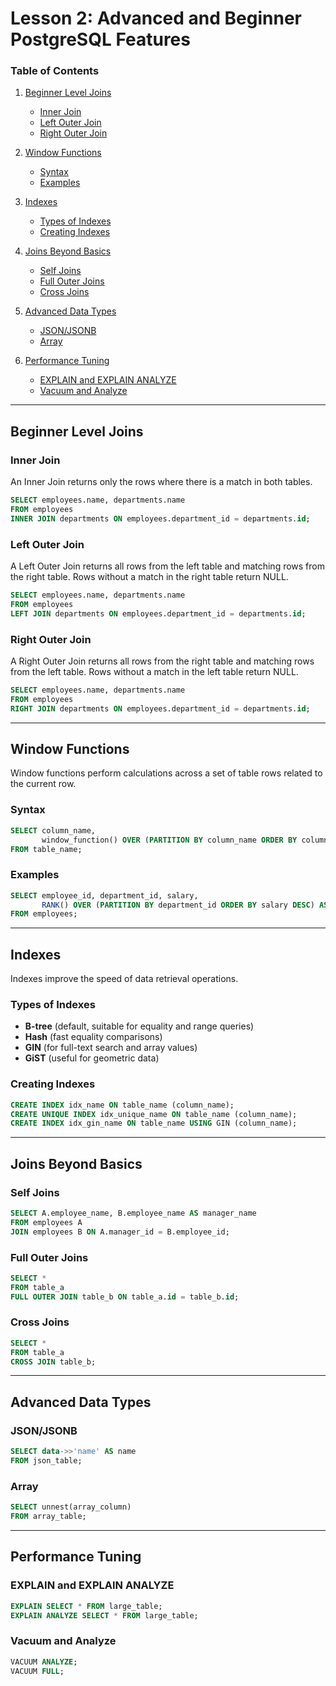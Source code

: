 # Lesson 2: Advanced and Beginner PostgreSQL Features

### Table of Contents
1. [Beginner Level Joins](#beginner-level-joins)
   - [Inner Join](#inner-join)
   - [Left Outer Join](#left-outer-join)
   - [Right Outer Join](#right-outer-join)

2. [Window Functions](#window-functions)
   - [Syntax](#syntax)
   - [Examples](#examples)

3. [Indexes](#indexes)
   - [Types of Indexes](#types-of-indexes)
   - [Creating Indexes](#creating-indexes)

4. [Joins Beyond Basics](#joins-beyond-basics)
   - [Self Joins](#self-joins)
   - [Full Outer Joins](#full-outer-joins)
   - [Cross Joins](#cross-joins)

5. [Advanced Data Types](#advanced-data-types)
   - [JSON/JSONB](#json-jsonb)
   - [Array](#array)

6. [Performance Tuning](#performance-tuning)
   - [EXPLAIN and EXPLAIN ANALYZE](#explain-and-explain-analyze)
   - [Vacuum and Analyze](#vacuum-and-analyze)

---

## Beginner Level Joins

### Inner Join
An Inner Join returns only the rows where there is a match in both tables.
```sql
SELECT employees.name, departments.name
FROM employees
INNER JOIN departments ON employees.department_id = departments.id;
```

### Left Outer Join
A Left Outer Join returns all rows from the left table and matching rows from the right table. Rows without a match in the right table return NULL.
```sql
SELECT employees.name, departments.name
FROM employees
LEFT JOIN departments ON employees.department_id = departments.id;
```

### Right Outer Join
A Right Outer Join returns all rows from the right table and matching rows from the left table. Rows without a match in the left table return NULL.
```sql
SELECT employees.name, departments.name
FROM employees
RIGHT JOIN departments ON employees.department_id = departments.id;
```

---

## Window Functions
Window functions perform calculations across a set of table rows related to the current row.

### Syntax
```sql
SELECT column_name, 
       window_function() OVER (PARTITION BY column_name ORDER BY column_name) AS alias
FROM table_name;
```

### Examples
```sql
SELECT employee_id, department_id, salary,
       RANK() OVER (PARTITION BY department_id ORDER BY salary DESC) AS salary_rank
FROM employees;
```

---

## Indexes
Indexes improve the speed of data retrieval operations.

### Types of Indexes
- **B-tree** (default, suitable for equality and range queries)
- **Hash** (fast equality comparisons)
- **GIN** (for full-text search and array values)
- **GiST** (useful for geometric data)

### Creating Indexes
```sql
CREATE INDEX idx_name ON table_name (column_name);
CREATE UNIQUE INDEX idx_unique_name ON table_name (column_name);
CREATE INDEX idx_gin_name ON table_name USING GIN (column_name);
```

---

## Joins Beyond Basics
### Self Joins
```sql
SELECT A.employee_name, B.employee_name AS manager_name
FROM employees A
JOIN employees B ON A.manager_id = B.employee_id;
```

### Full Outer Joins
```sql
SELECT *
FROM table_a
FULL OUTER JOIN table_b ON table_a.id = table_b.id;
```

### Cross Joins
```sql
SELECT *
FROM table_a
CROSS JOIN table_b;
```

---

## Advanced Data Types
### JSON/JSONB
```sql
SELECT data->>'name' AS name
FROM json_table;
```

### Array
```sql
SELECT unnest(array_column)
FROM array_table;
```

---

## Performance Tuning
### EXPLAIN and EXPLAIN ANALYZE
```sql
EXPLAIN SELECT * FROM large_table;
EXPLAIN ANALYZE SELECT * FROM large_table;
```

### Vacuum and Analyze
```sql
VACUUM ANALYZE;
VACUUM FULL;
```

